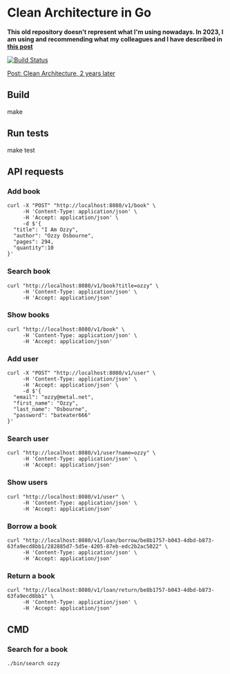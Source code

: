 
# Clean Architecture in Go

**This old repository doesn't represent what I'm using nowadays. In 2023, I am using and recommending what my colleagues and I have described in [this post](https://medium.com/inside-picpay/organizing-projects-and-defining-names-in-go-7f0eab45375d)**


[![Build Status](https://travis-ci.org/eminetto/clean-architecture-go-v2.svg?branch=master)](https://travis-ci.org/eminetto/clean-architecture-go-v2)

[Post: Clean Architecture, 2 years later](https://eltonminetto.dev/en/post/2020-07-06-clean-architecture-2years-later/)

## Build

  make

## Run tests

  make test

## API requests 

### Add book

```
curl -X "POST" "http://localhost:8080/v1/book" \
     -H 'Content-Type: application/json' \
     -H 'Accept: application/json' \
     -d $'{
  "title": "I Am Ozzy",
  "author": "Ozzy Osbourne",
  "pages": 294,
  "quantity":10
}'
```
### Search book

```
curl "http://localhost:8080/v1/book?title=ozzy" \
     -H 'Content-Type: application/json' \
     -H 'Accept: application/json'
```

### Show books

```
curl "http://localhost:8080/v1/book" \
     -H 'Content-Type: application/json' \
     -H 'Accept: application/json'
```

### Add user

```
curl -X "POST" "http://localhost:8080/v1/user" \
     -H 'Content-Type: application/json' \
     -H 'Accept: application/json' \
     -d $'{
  "email": "ozzy@metal.net",
  "first_name": "Ozzy",
  "last_name": "Osbourne",
  "password": "bateater666"
}'

```
### Search user

```
curl "http://localhost:8080/v1/user?name=ozzy" \
     -H 'Content-Type: application/json' \
     -H 'Accept: application/json'
```

### Show users

```
curl "http://localhost:8080/v1/user" \
     -H 'Content-Type: application/json' \
     -H 'Accept: application/json'
```


### Borrow a book

```
curl "http://localhost:8080/v1/loan/borrow/be8b1757-b043-4dbd-b873-63fa9ecd8bb1/282885d7-5d5e-4205-87eb-edc2b2ac5022" \
     -H 'Content-Type: application/json' \
     -H 'Accept: application/json'
```

### Return a book

```
curl "http://localhost:8080/v1/loan/return/be8b1757-b043-4dbd-b873-63fa9ecd8bb1" \
     -H 'Content-Type: application/json' \
     -H 'Accept: application/json'
```



## CMD 

### Search for a book

```
./bin/search ozzy
```
